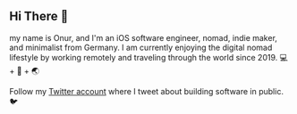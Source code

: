 ## Hi There 👋

my name is Onur, and I'm an iOS software engineer, nomad, indie maker, and minimalist from Germany. I am currently enjoying the digital nomad lifestyle by working remotely and traveling through the world since 2019. 💻 + 🎒 + 🌏

Follow my [Twitter account](https://twitter.com/nryrk) where I tweet about building software in public. 🐦
